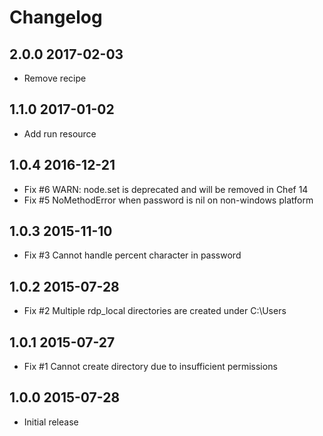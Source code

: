 # Changelog

## 2.0.0 2017-02-03

- Remove recipe 

## 1.1.0 2017-01-02

- Add run resource

## 1.0.4 2016-12-21

- Fix #6 WARN: node.set is deprecated and will be removed in Chef 14
- Fix #5 NoMethodError when password is nil on non-windows platform

## 1.0.3 2015-11-10

- Fix #3 Cannot handle percent character in password

## 1.0.2 2015-07-28

- Fix #2 Multiple rdp_local directories are created under C:\Users 

## 1.0.1 2015-07-27

- Fix #1 Cannot create directory due to insufficient permissions

## 1.0.0 2015-07-28

- Initial release
